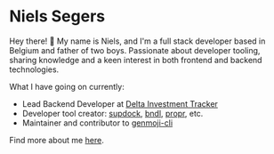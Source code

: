 # Niels Segers

Hey there! 👋 My name is Niels, and I'm a full stack developer based in Belgium and father of two boys. Passionate about developer tooling, sharing knowledge and a keen interest in both frontend and backend technologies.

What I have going on currently:

- Lead Backend Developer at [Delta Investment Tracker](https://delta.app)
- Developer tool creator: [supdock](https://github.com/segersniels/supdock), [bndl](https://github.com/segersniels/bndl), [propr](https://github.com/segersniels/propr-cli), etc.
- Maintainer and contributor to [genmoji-cli](https://github.com/carloscuesta/gitmoji-cli)

Find more about me [here](https://niels.foo/about).
